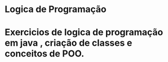 # Logica de Programação 
# Exercicios de logica de programação em java , criação de classes e conceitos de POO.

